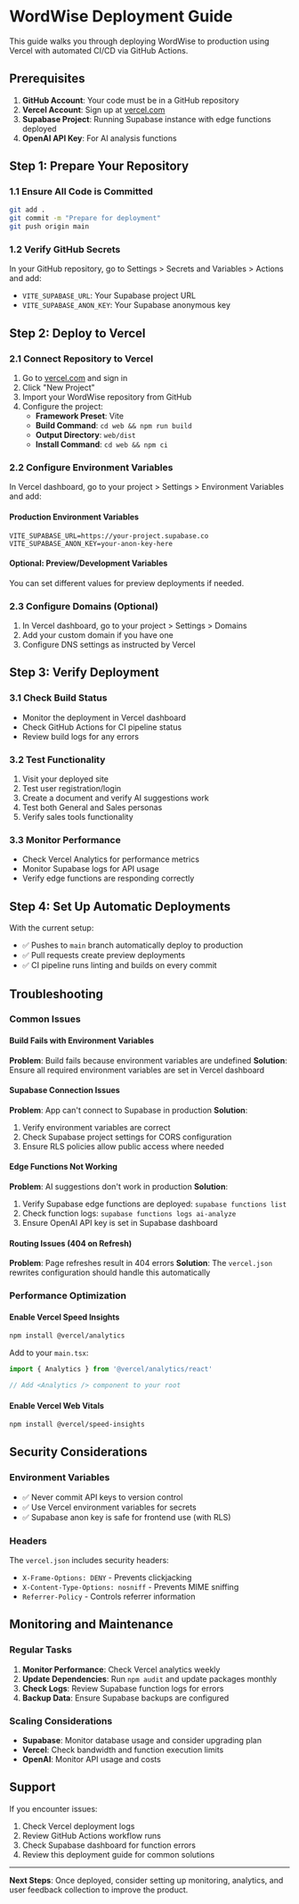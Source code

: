 # WordWise Deployment Guide

This guide walks you through deploying WordWise to production using Vercel with automated CI/CD via GitHub Actions.

## Prerequisites

1. **GitHub Account**: Your code must be in a GitHub repository
2. **Vercel Account**: Sign up at [vercel.com](https://vercel.com)
3. **Supabase Project**: Running Supabase instance with edge functions deployed
4. **OpenAI API Key**: For AI analysis functions

## Step 1: Prepare Your Repository

### 1.1 Ensure All Code is Committed
```bash
git add .
git commit -m "Prepare for deployment"
git push origin main
```

### 1.2 Verify GitHub Secrets
In your GitHub repository, go to Settings > Secrets and Variables > Actions and add:

- `VITE_SUPABASE_URL`: Your Supabase project URL
- `VITE_SUPABASE_ANON_KEY`: Your Supabase anonymous key

## Step 2: Deploy to Vercel

### 2.1 Connect Repository to Vercel

1. Go to [vercel.com](https://vercel.com) and sign in
2. Click "New Project"
3. Import your WordWise repository from GitHub
4. Configure the project:
   - **Framework Preset**: Vite
   - **Build Command**: `cd web && npm run build`
   - **Output Directory**: `web/dist`
   - **Install Command**: `cd web && npm ci`

### 2.2 Configure Environment Variables

In Vercel dashboard, go to your project > Settings > Environment Variables and add:

#### Production Environment Variables
```
VITE_SUPABASE_URL=https://your-project.supabase.co
VITE_SUPABASE_ANON_KEY=your-anon-key-here
```

#### Optional: Preview/Development Variables
You can set different values for preview deployments if needed.

### 2.3 Configure Domains (Optional)

1. In Vercel dashboard, go to your project > Settings > Domains
2. Add your custom domain if you have one
3. Configure DNS settings as instructed by Vercel

## Step 3: Verify Deployment

### 3.1 Check Build Status
- Monitor the deployment in Vercel dashboard
- Check GitHub Actions for CI pipeline status
- Review build logs for any errors

### 3.2 Test Functionality
1. Visit your deployed site
2. Test user registration/login
3. Create a document and verify AI suggestions work
4. Test both General and Sales personas
5. Verify sales tools functionality

### 3.3 Monitor Performance
- Check Vercel Analytics for performance metrics
- Monitor Supabase logs for API usage
- Verify edge functions are responding correctly

## Step 4: Set Up Automatic Deployments

With the current setup:
- ✅ Pushes to `main` branch automatically deploy to production
- ✅ Pull requests create preview deployments
- ✅ CI pipeline runs linting and builds on every commit

## Troubleshooting

### Common Issues

#### Build Fails with Environment Variables
**Problem**: Build fails because environment variables are undefined
**Solution**: Ensure all required environment variables are set in Vercel dashboard

#### Supabase Connection Issues
**Problem**: App can't connect to Supabase in production
**Solution**: 
1. Verify environment variables are correct
2. Check Supabase project settings for CORS configuration
3. Ensure RLS policies allow public access where needed

#### Edge Functions Not Working
**Problem**: AI suggestions don't work in production
**Solution**:
1. Verify Supabase edge functions are deployed: `supabase functions list`
2. Check function logs: `supabase functions logs ai-analyze`
3. Ensure OpenAI API key is set in Supabase dashboard

#### Routing Issues (404 on Refresh)
**Problem**: Page refreshes result in 404 errors
**Solution**: The `vercel.json` rewrites configuration should handle this automatically

### Performance Optimization

#### Enable Vercel Speed Insights
```bash
npm install @vercel/analytics
```

Add to your `main.tsx`:
```typescript
import { Analytics } from '@vercel/analytics/react'

// Add <Analytics /> component to your root
```

#### Enable Vercel Web Vitals
```bash
npm install @vercel/speed-insights
```

## Security Considerations

### Environment Variables
- ✅ Never commit API keys to version control
- ✅ Use Vercel environment variables for secrets
- ✅ Supabase anon key is safe for frontend use (with RLS)

### Headers
The `vercel.json` includes security headers:
- `X-Frame-Options: DENY` - Prevents clickjacking
- `X-Content-Type-Options: nosniff` - Prevents MIME sniffing
- `Referrer-Policy` - Controls referrer information

## Monitoring and Maintenance

### Regular Tasks
1. **Monitor Performance**: Check Vercel analytics weekly
2. **Update Dependencies**: Run `npm audit` and update packages monthly
3. **Check Logs**: Review Supabase function logs for errors
4. **Backup Data**: Ensure Supabase backups are configured

### Scaling Considerations
- **Supabase**: Monitor database usage and consider upgrading plan
- **Vercel**: Check bandwidth and function execution limits
- **OpenAI**: Monitor API usage and costs

## Support

If you encounter issues:
1. Check Vercel deployment logs
2. Review GitHub Actions workflow runs
3. Check Supabase dashboard for function errors
4. Review this deployment guide for common solutions

---

**Next Steps**: Once deployed, consider setting up monitoring, analytics, and user feedback collection to improve the product. 
